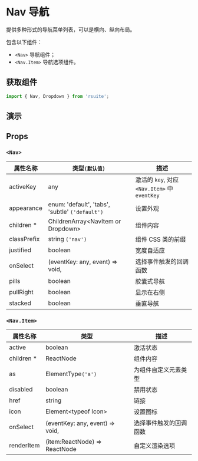 # Nav 导航

提供多种形式的导航菜单列表，可以是横向、纵向布局。

包含以下组件：

- `<Nav>` 导航组件；
- `<Nav.Item>` 导航选项组件。

## 获取组件

```js
import { Nav, Dropdown } from 'rsuite';
```

## 演示

<!--{demo}-->

## Props

### `<Nav>`

| 属性名称    | 类型`(默认值)`                                  | 描述                                          |
| ----------- | ----------------------------------------------- | --------------------------------------------- |
| activeKey   | any                                             | 激活的 `key`, 对应 `<Nav.Item>` 中 `eventKey` |
| appearance  | enum: 'default', 'tabs', 'subtle' `('default')` | 设置外观                                      |
| children \* | ChildrenArray&lt;NavItem or Dropdown&gt;        | 组件内容                                      |
| classPrefix | string `('nav')`                                | 组件 CSS 类的前缀                             |
| justified   | boolean                                         | 宽度自适应                                    |
| onSelect    | (eventKey: any, event) => void,                 | 选择事件触发的回调函数                        |
| pills       | boolean                                         | 胶囊式导航                                    |
| pullRight   | boolean                                         | 显示在右侧                                    |
| stacked     | boolean                                         | 垂直导航                                      |

### `<Nav.Item>`

| 属性名称    | 类型                            | 描述                   |
| ----------- | ------------------------------- | ---------------------- |
| active      | boolean                         | 激活状态               |
| children \* | ReactNode                       | 组件内容               |
| as          | ElementType`('a')`              | 为组件自定义元素类型   |
| disabled    | boolean                         | 禁用状态               |
| href        | string                          | 链接                   |
| icon        | Element&lt;typeof Icon&gt;      | 设置图标               |
| onSelect    | (eventKey: any, event) => void, | 选择事件触发的回调函数 |
| renderItem  | (item:ReactNode) => ReactNode   | 自定义渲染选项         |

